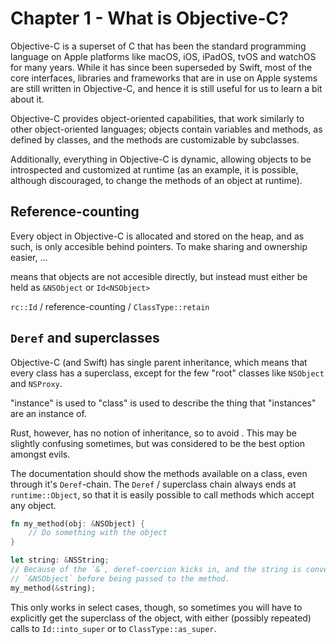 # Chapter 1 - What is Objective-C?

Objective-C is a superset of C that has been the standard programming language on Apple platforms like macOS, iOS, iPadOS, tvOS and watchOS for many years. While it has since been superseded by Swift, most of the core interfaces, libraries and frameworks that are in use on Apple systems are still written in Objective-C, and hence it is still useful for us to learn a bit about it.

Objective-C provides object-oriented capabilities, that work similarly to other object-oriented languages; objects contain variables and methods, as defined by classes, and the methods are customizable by subclasses.

Additionally, everything in Objective-C is dynamic, allowing objects to be introspected and customized at runtime (as an example, it is possible, although discouraged, to change the methods of an object at runtime).


## Reference-counting

Every object in Objective-C is allocated and stored on the heap, and as such, is only accesible behind pointers. To make sharing and ownership easier, ...

means that objects are not accesible directly, but instead must either be held as `&NSObject` or `Id<NSObject>`

`rc::Id` / reference-counting / `ClassType::retain`


## `Deref` and superclasses

Objective-C (and Swift) has single parent inheritance, which means that every class has a superclass, except for the few "root" classes like `NSObject` and `NSProxy`.

"instance" is used to  "class" is used to describe the thing that "instances" are an instance of.

Rust, however, has no notion of inheritance, so to avoid . This may be slightly confusing sometimes, but was considered to be the best option amongst evils.

The documentation should show the methods available on a class, even through it's `Deref`-chain. The `Deref` / superclass chain always ends at `runtime::Object`, so that it is easily possible to call methods which accept any object.

```rust
fn my_method(obj: &NSObject) {
    // Do something with the object
}

let string: &NSString;
// Because of the `&`, deref-coercion kicks in, and the string is converted to
// `&NSObject` before being passed to the method.
my_method(&string);
```

This only works in select cases, though, so sometimes you will have to explicitly get the superclass of the object, with either (possibly repeated) calls to `Id::into_super` or to `ClassType::as_super`.

